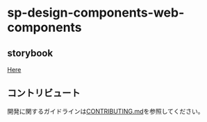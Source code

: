 # sp-design-components-web-components

## storybook

[Here](https://uzabase.github.io/mitsubachi-ui/)

## コントリビュート

開発に関するガイドラインは[CONTRIBUTING.md](CONTRIBUTING.md)を参照してください。
